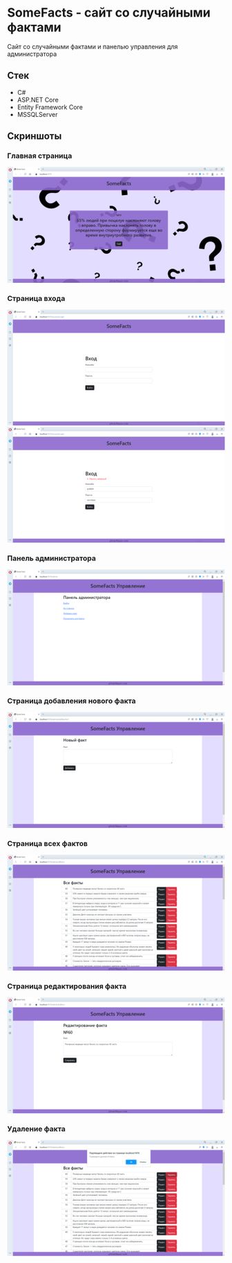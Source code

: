 # SomeFacts - сайт со случайными фактами
Сайт со случайными фактами и панелью управления для администратора 

## Стек
+ С#
+ ASP.NET Core
+ Entity Framework Core
+ MSSQLServer

## Скриншоты
### Главная страница
![](https://github.com/filippov-code/SomeFacts/blob/master/screenshots/1.png)
### Страница входа
![](https://github.com/filippov-code/SomeFacts/blob/master/screenshots/2.png)
![](https://github.com/filippov-code/SomeFacts/blob/master/screenshots/3.png)
### Панель администратора
![](https://github.com/filippov-code/SomeFacts/blob/master/screenshots/4.png)
### Страница добавления нового факта
![](https://github.com/filippov-code/SomeFacts/blob/master/screenshots/5.png)
### Страница всех фактов
![](https://github.com/filippov-code/SomeFacts/blob/master/screenshots/6.png)
### Страница редактирования факта
![](https://github.com/filippov-code/SomeFacts/blob/master/screenshots/7.png)
### Удаление факта
![](https://github.com/filippov-code/SomeFacts/blob/master/screenshots/8_delete.png)
